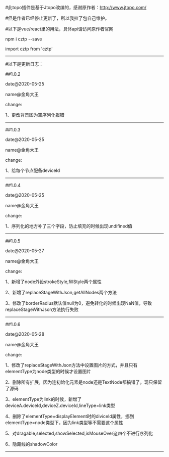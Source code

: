 #此topo插件是基于Jtopo改编的，感谢原作者：http://www.jtopo.com/

#但是作者已经停止更新了，所以我拉了包自己维护。

#以下是vue/react里的用法，具体api请访问原作者官网

npm i cztp --save

import cztp from 'cztp'

-------------------------

#以下是更新日志：

##1.0.2

date@2020-05-25

name@金角大王

change:

1、更改背景图为空序列化报错

-------------------------

##1.0.3

date@2020-05-25

name@金角大王

change:

1、给每个节点配备deviceId

-------------------------

##1.0.4

date@2020-05-25

name@金角大王

change:

1、序列化的地方补了三个字段，防止填充的时候出现undifined值

-------------------------

##1.0.5

date@2020-05-27

name@金角大王

change:

1、新增了node外设strokeStyle,fillStyle两个属性

2、新增了replaceStageWithJson,getAllNodes两个方法

3、修改了borderRadius默认值null为0，避免转化的时候出现NaN值，导致replaceStageWithJson方法执行失败

-------------------------

##1.0.6

date@2020-05-28

name@金角大王

change:

1、修改了replaceStageWithJson方法中设置图片的方式，并且只有elementType为node类型的时候才设置图片

2、删除所有扩展，因为连初始化元素是node还是TextNode都搞错了。现只保留了源码

3、elementType为link的时候，新增了deviceA.deviceId,deviceZ.deviceId,lineType=link类型

4、删除了elementType=displayElement时的diviceId属性，挪到elementType=node类型下，因为link类型等不需要这个属性

5、对dragable,selected,showSelected,isMouseOver这四个不进行序列化

6、隐藏线的shadowColor

-------------------------

